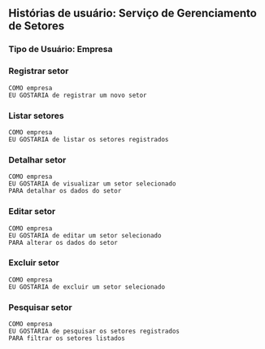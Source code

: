 ## Histórias de usuário: Serviço de Gerenciamento de Setores
### Tipo de Usuário: Empresa

### Registrar setor

    COMO empresa
    EU GOSTARIA de registrar um novo setor


### Listar setores

    COMO empresa
    EU GOSTARIA de listar os setores registrados  


### Detalhar setor

    COMO empresa
    EU GOSTARIA de visualizar um setor selecionado 
    PARA detalhar os dados do setor

### Editar setor

    COMO empresa
    EU GOSTARIA de editar um setor selecionado
    PARA alterar os dados do setor

### Excluir setor

    COMO empresa
    EU GOSTARIA de excluir um setor selecionado 

### Pesquisar setor

    COMO empresa
    EU GOSTARIA de pesquisar os setores registrados
    PARA filtrar os setores listados


